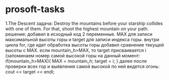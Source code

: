 # prosoft-tasks
1.The Descent
задача: Destroy the mountains before your starship collides with one of them. For that, shoot the highest mountain on your path.
решение:
добавил в исходный код 2 переменные. MAX для записи максимальной высоты горы и target для записи индекса горы. внутри цикла for, где идет обработка высоты горы добавил сравнение текущей высоты с MAX. если mountain_h>MAX, то target присваивается i (запоминаем номер самой высокой горы на данный момент:
if(mountain_h>MAX){
                MAX = mountain_h;
                target = i;
            }
далее после проверки всех гор и выявления самой высокой по ней ведется огонь: cout << target << endl;
